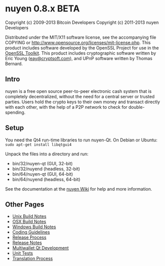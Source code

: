 nuyen 0.8.x BETA
====================

Copyright (c) 2009-2013 Bitcoin Developers
Copyright (c) 2011-2013 nuyen Developers

Distributed under the MIT/X11 software license, see the accompanying
file COPYING or http://www.opensource.org/licenses/mit-license.php.
This product includes software developed by the OpenSSL Project for use in the [OpenSSL Toolkit](http://www.openssl.org/). This product includes
cryptographic software written by Eric Young ([eay@cryptsoft.com](mailto:eay@cryptsoft.com)), and UPnP software written by Thomas Bernard.


Intro
---------------------
nuyen is a free open source peer-to-peer electronic cash system that is
completely decentralized, without the need for a central server or trusted
parties.  Users hold the crypto keys to their own money and transact directly
with each other, with the help of a P2P network to check for double-spending.


Setup
---------------------
You need the Qt4 run-time libraries to run nuyen-Qt. On Debian or Ubuntu:
	`sudo apt-get install libqtgui4`

Unpack the files into a directory and run:

- bin/32/nuyen-qt (GUI, 32-bit)
- bin/32/nuyend (headless, 32-bit)
- bin/64/nuyen-qt (GUI, 64-bit)
- bin/64/nuyend (headless, 64-bit)

See the documentation at the [nuyen Wiki](http://nuyen.info)
for help and more information.


Other Pages
---------------------
- [Unix Build Notes](build-unix.md)
- [OSX Build Notes](build-osx.md)
- [Windows Build Notes](build-msw.md)
- [Coding Guidelines](coding.md)
- [Release Process](release-process.md)
- [Release Notes](release-notes.md)
- [Multiwallet Qt Development](multiwallet-qt.md)
- [Unit Tests](unit-tests.md)
- [Translation Process](translation_process.md)

